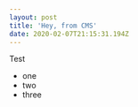 ```yaml
---
layout: post
title: 'Hey, from CMS'
date: 2020-02-07T21:15:31.194Z
---
```

Test

* one
* two
* three
